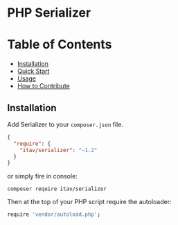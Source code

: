 # PHP Serializer
# Table of Contents

* [Installation](#installation)
* [Quick Start](#quick_start)
* [Usage](#usage)
* [How to Contribute](#contribute)

<a name="installation"></a>
## Installation

Add Serializer to your `composer.json` file. 

```json
{
  "require": {
    "itav/serializer": "~1.2"
  }
}
```
or simply fire in console:
```
composer require itav/serializer
```

Then at the top of your PHP script require the autoloader:

```bash
require 'vendor/autoload.php';
```                                 



